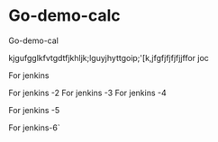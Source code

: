 # Go-demo-calc
Go-demo-cal


kjgufgglkfvtgdtfjkhljk;lguyjhyttgoip;'[k,jfgfjfjfjfjjffor joc


For jenkins

For jenkins -2
For jenkins -3
For jenkins -4

For jenkins -5

For jenkins-6`
